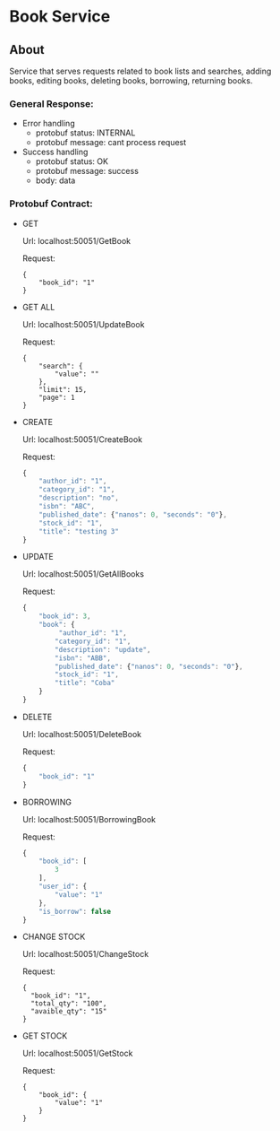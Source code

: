 # Book Service

## About

Service that serves requests related to book lists and searches, adding books, editing books, deleting books, borrowing, returning books.

### General Response:

- Error handling
    - protobuf status: INTERNAL
    - protobuf message: cant process request
- Success handling
    - protobuf status: OK
    - protobuf message: success
    - body: data

### Protobuf Contract:

- GET
    
    Url: localhost:50051/GetBook
    
    Request:
    
    ```
    {
        "book_id": "1"
    }
    ```
    
- GET ALL
    
    Url: localhost:50051/UpdateBook
    
    Request:
    
    ```
    {
        "search": {
            "value": ""
        },
        "limit": 15,
        "page": 1
    }
    ```
    
- CREATE
    
    Url: localhost:50051/CreateBook
    
    Request:
    
    ```jsx
    {
        "author_id": "1",
        "category_id": "1",
        "description": "no",
        "isbn": "ABC",
        "published_date": {"nanos": 0, "seconds": "0"},
        "stock_id": "1",
        "title": "testing 3"
    }
    ```
    
- UPDATE
    
    Url: localhost:50051/GetAllBooks
    
    Request:
    
    ```jsx
    {
        "book_id": 3,
        "book": {
             "author_id": "1",
            "category_id": "1",
            "description": "update",
            "isbn": "ABB",
            "published_date": {"nanos": 0, "seconds": "0"},
            "stock_id": "1",
            "title": "Coba"
        }
    }
    ```
    
- DELETE
    
    Url: localhost:50051/DeleteBook
    
    Request:
    
    ```jsx
    {
        "book_id": "1"
    }
    ```
    
- BORROWING
    
    Url: localhost:50051/BorrowingBook
    
    Request:
    
    ```jsx
    {
        "book_id": [
            3
        ],
        "user_id": {
            "value": "1"
        },
        "is_borrow": false
    }
    ```
    
- CHANGE STOCK
    
    Url: localhost:50051/ChangeStock
    
    Request:
    
    ```
    {
      "book_id": "1",
      "total_qty": "100",
      "avaible_qty": "15"
    }
    ```
    
- GET STOCK
    
    Url: localhost:50051/GetStock
    
    Request:
    
    ```
    {
        "book_id": {
            "value": "1"
        }
    }
    ```